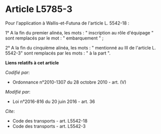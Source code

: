 # Article L5785-3

Pour l'application à Wallis-et-Futuna de l'article L. 5542-18 : 

1° A la fin du premier alinéa, les mots : " inscription au rôle d'équipage " sont remplacés par le mot : " embarquement " ; 

2° A la fin du cinquième alinéa, les mots : " mentionné au III de l'article L. 5542-3" sont remplacés par les mots : " à la
part ".

**Liens relatifs à cet article**

_Codifié par_:

  - Ordonnance n°2010-1307 du 28 octobre 2010 - art. (V)

_Modifié par_:

  - Loi n°2016-816 du 20 juin 2016 - art. 36

_Cite_:

  - Code des transports - art. L5542-18
  - Code des transports - art. L5542-3
